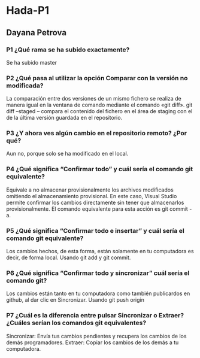 # Hada-P1
## Dayana Petrova
### P1 ¿Qué rama se ha subido exactamente?
Se ha subido master
### P2 ¿Qué pasa al utilizar la opción Comparar con la versión no modificada?
La comparación entre dos versiones de un mismo fichero se realiza de manera igual en la ventana de comando mediante el comando «git diff». git diff –staged <fichero> – compara el contenido del fichero en el área de staging con el de la última versión guardada en el repositorio.
  
### P3 ¿Y ahora ves algún cambio en el repositorio remoto? ¿Por qué?
Aun no, porque solo se ha modificado en el local.

### P4 ¿Qué significa “Confirmar todo” y cuál sería el comando git equivalente?
Equivale a no almacenar provisionalmente los archivos modificados omitiendo el almacenamiento provisional. En este caso, Visual Studio permite confirmar los cambios directamente sin tener que almacenarlos provisionalmente. El comando equivalente para esta acción es git commit -a.

### P5 ¿Qué significa “Confirmar todo e insertar” y cuál sería el comando git equivalente?
Los cambios hechos, de esta forma, están solamente en tu computadora es decir, de forma local.
Usando git add y git commit.

### P6 ¿Qué significa “Confirmar todo y sincronizar” cuál sería el comando git?
Los cambios están tanto en tu computadora como también publicardos en github, al dar clic en Sincronizar.
Usando git push origin

### P7 ¿Cuál es la diferencia entre pulsar Sincronizar o Extraer? ¿Cuáles serían los comandos git equivalentes?
Sincronizar:
Envía tus cambios pendientes y recupera los cambios de los demás programadores.
Extraer:
Copiar los cambios de los demás a tu computadora.
